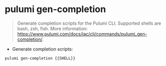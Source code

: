 # pulumi gen-completion

> Generate completion scripts for the Pulumi CLI.
> Supported shells are bash, zsh, fish.
> More information: <https://www.pulumi.com/docs/iac/cli/commands/pulumi_gen-completion/>.

- Generate completion scripts:

`pulumi gen-completion {{SHELL}}`
